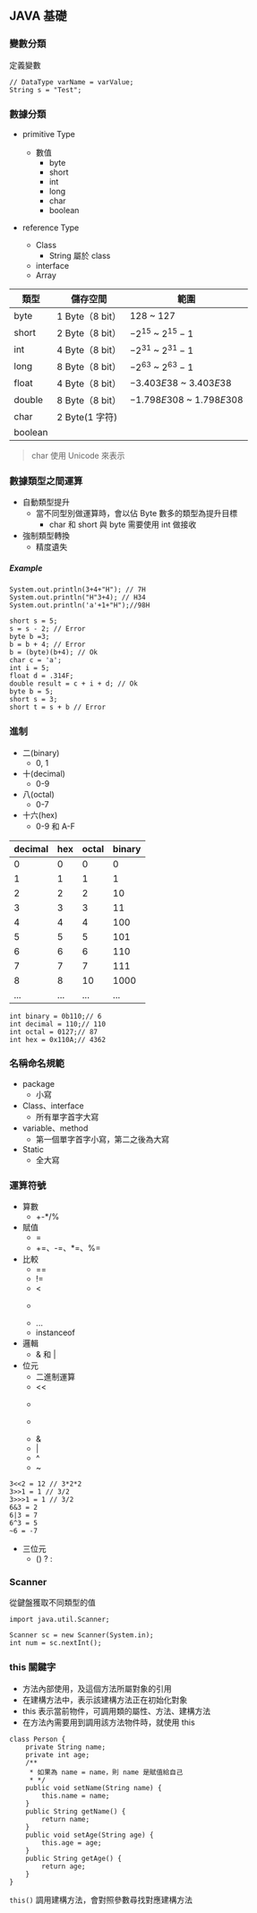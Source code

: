## JAVA 基礎
### 變數分類

定義變數

```java=
// DataType varName = varValue;
String s = "Test";
```

### 數據分類

- primitive Type
    - 數值
        - byte
        - short
        - int
        - long
        - char
        - boolean

- reference Type
    - Class
        - String 屬於 class
    - interface
    - Array

|類型|儲存空間|範圍|
|---|---|---|
|byte|1 Byte（8 bit）|$128$ ~ $127$|
|short|2 Byte（8 bit）|$-2^{15}$ ~ $2^{15}-1$|
|int|4 Byte（8 bit）|$-2^{31}$ ~ $2^{31}-1$|
|long|8 Byte（8 bit）|$-2^{63}$ ~ $2^{63}-1$|
|float|4 Byte（8 bit）|$-3.403E38$ ~ $3.403E38$|
|double|8 Byte（8 bit）|$-1.798E308$ ~ $1.798E308$|
|char|2 Byte(1 字符)||
|boolean|||
>char 使用 Unicode 來表示

### 數據類型之間運算
- 自動類型提升
    - 當不同型別做運算時，會以佔 Byte 數多的類型為提升目標
        - char 和 short 與 byte 需要使用 int 做接收
- 強制類型轉換
    - 精度遺失

##### Example
```java=
System.out.println(3+4+"H"); // 7H
System.out.println("H"3+4); // H34
System.out.println('a'+1+"H");//98H
```

```java=
short s = 5;
s = s - 2; // Error
byte b =3;
b = b + 4; // Error
b = (byte)(b+4); // Ok
char c = 'a';
int i = 5;
float d = .314F;
double result = c + i + d; // Ok
byte b = 5;
short s = 3;
short t = s + b // Error
```

### 進制
- 二(binary)
    - 0, 1
- 十(decimal)
    - 0-9
- 八(octal)
    - 0-7
- 十六(hex)
    - 0-9 和 A-F


|decimal|hex|octal|binary|
|---|---|---|---|
|0|0|0|0|
|1|1|1|1|
|2|2|2|10|
|3|3|3|11|
|4|4|4|100|
|5|5|5|101|
|6|6|6|110|
|7|7|7|111|
|8|8|10|1000|
|...|...|...|...|

```java=
int binary = 0b110;// 6
int decimal = 110;// 110
int octal = 0127;// 87
int hex = 0x110A;// 4362
```

### 名稱命名規範
- package
    - 小寫
- Class、interface
    - 所有單字首字大寫
- variable、method
    - 第一個單字首字小寫，第二之後為大寫
- Static
    - 全大寫


### 運算符號
- 算數
    - +\-\*/%
- 賦值
    - =
    - +=、-=、\*=、%=
- 比較
    - ==
    - !=
    - <
    - >
    - ...
    - instanceof
- 邏輯
    - & 和 |
- 位元
    - 二進制運算
    - <<
    - >>
    - >>>
    - &
    - |
    - ^
    - ~

```java=
3<<2 = 12 // 3*2*2
3>>1 = 1 // 3/2
3>>>1 = 1 // 3/2
6&3 = 2
6|3 = 7
6^3 = 5
~6 = -7
```
- 三位元
    - () ? :

### Scanner

從鍵盤獲取不同類型的值

```java=
import java.util.Scanner;

Scanner sc = new Scanner(System.in);
int num = sc.nextInt();
```


### this 關鍵字 
- 方法內部使用，及這個方法所屬對象的引用
- 在建構方法中，表示該建構方法正在初始化對象
- this 表示當前物件，可調用類的屬性、方法、建構方法
- 在方法內需要用到調用該方法物件時，就使用 this

```java=
class Person {
    private String name;
    private int age;
    /**
     * 如果為 name = name，則 name 是賦值給自己
     * */
    public void setName(String name) {
        this.name = name;
    }
    public String getName() {
        return name;
    }
    public void setAge(String age) {
        this.age = age;
    }
    public String getAge() {
        return age;
    }
}
```

`this()` 調用建構方法，會對照參數尋找對應建構方法


